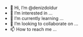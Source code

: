 - 👋 Hi, I’m @denizdoldur
- 👀 I’m interested in ...
- 🌱 I’m currently learning ...
- 💞️ I’m looking to collaborate on ...
- 📫 How to reach me ...

<!---
denizdoldur/denizdoldur is a ✨ special ✨ repository because its `README.md` (this file) appears on your GitHub profile.
You can click the Preview link to take a look at your changes.
--->
